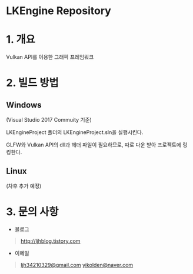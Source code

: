 LKEngine Repository
====================

# 1. 개요
Vulkan API를 이용한 그래픽 프레임워크

# 2. 빌드 방법
## Windows
(Visual Studio 2017 Commuity 기준)

LKEngineProject 폴더의  LKEngineProject.sln을 실행시킨다.

GLFW와 Vulkan API의 dll과 헤더 파일이 필요하므로, 따로 다운 받아 프로젝트에 링킹한다.

## Linux
(차후 추가 예정)

# 3. 문의 사항
* 블로그
> <http://ljhblog.tistory.com>
* 이메일
> ljh34210329@gmail.com
> yikolden@naver.com


